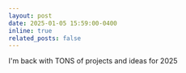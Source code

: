 ```yaml
---
layout: post
date: 2025-01-05 15:59:00-0400
inline: true
related_posts: false
---
```


I'm back with TONS of projects and ideas for 2025
